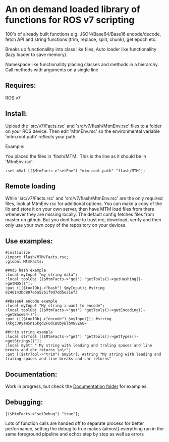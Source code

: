 # An on demand loaded library of functions for ROS v7 scripting

100's of already built functions e.g. JSON/Base64/Base16 encode/decode, fetch API and string functions (trim, replace, split, chunk), get epoch etc.

Breaks up functionallity into class like files, Auto loader like functionallity (lazy loader to save memory).

Namespace like functionallity placing classes and methods in a hierarchy. Call methods with arguments on a single line

## Requires:

ROS v7

## Install:

Upload the 'src/v7/Facts.rsc' and 'src/v7/flash/MtmEnv.rsc' files to a folder on your ROS device. Then edit 'MtmEnv.rsc' so the environmental variable 'mtm.root.path' reflects your path.

Example:

You placed the files in 'flash/MTM'.
This is the line as it should be in 'MtmEnv.rsc':


```
:set mVal [($MtmFacts->"setEnv") "mtm.root.path" "flash/MTM"];

```

## Remote loading

While 'src/v7/Facts.rsc' and 'src/v7/flash/MtmEnv.rsc' are the only required files, look at MtmEnv.rsc for additional options. You can make a copy of the lib and store it on your own server, then have MTM load files from there whenever they are missing locally. The default config fetches files from master on github. But you dont have to trust me, download, verify and then only use your own copy of the repository on your devices.


## Use examples:

```
#initialize
/import flash/MTM/Facts.rsc;
:global MtmFacts;

##md5 hash example
:local myInput "my string data";
:local toolObj [($MtmFacts->"get") "getTools()->getHashing()->getMD5()"];
:put ([($toolObj->"hash") $myInput); #string 8240143bd807e5a52b1f9d7dd5e21ef3

##Base64 encode example
:local myInput "My string i want to encode";
:local toolObj [($MtmFacts->"get") "getTools()->getEncoding()->getBase64()"];
:put ([($toolObj->"encode") $myInput]); #string TXkgc3RyaW5nIGkgd2FudCB0byBlbmNvZGU=

##trim string example
:local strTool [($MtmFacts->"get") "getTools()->getTypes()->getStrings()"];
:local myStr " My string with leading and traling spaces and line breaks and chr returns \n\r";
:put [($strTool->"trim") $myStr]; #string "My string with leading and traling spaces and line breaks and chr returns"
```

## Documentation:

Work in progress, but check the <a href="https://github.com/merlinthemagic/MTM-RouterOS-Scripting/tree/main/src/v7/Documentation">Documentation folder</a> for examples.

## Debugging:

```
[($MtmFacts->"setDebug") "true"];
```

Lots of function calls are handed off to separate process for better performance, setting the debug to true 
makes (almost) everything run in the same foreground pipeline and echos step by step as well as errors
